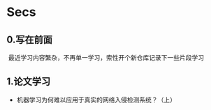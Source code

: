 # Secs

## 0.写在前面

​	最近学习内容繁杂，不再单一学习，索性开个新仓库记录下一些片段学习



## 1.论文学习

- 机器学习为何难以应用于真实的网络入侵检测系统？（上）




